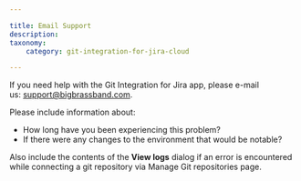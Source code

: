 ```yaml
---

title: Email Support
description:
taxonomy:
    category: git-integration-for-jira-cloud

---
```

If you need help with the Git Integration for Jira app, please e-mail us: [support@bigbrassband.com](mailto:support@bigbrassband.com).

Please include information about:

*   How long have you been experiencing this problem?
*   If there were any changes to the environment that would be notable?

Also include the contents of the **View logs** dialog if an error is encountered while connecting a git repository via Manage Git repositories page.